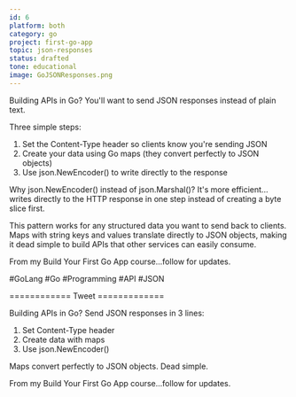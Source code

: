 ```yaml
---
id: 6
platform: both
category: go
project: first-go-app
topic: json-responses
status: drafted
tone: educational
image: GoJSONResponses.png
---
```


Building APIs in Go? You'll want to send JSON responses instead of plain text.

Three simple steps:
1. Set the Content-Type header so clients know you're sending JSON
2. Create your data using Go maps (they convert perfectly to JSON objects)
3. Use json.NewEncoder() to write directly to the response

Why json.NewEncoder() instead of json.Marshal()? It's more efficient... writes directly to the HTTP response in one step instead of creating a byte slice first.

This pattern works for any structured data you want to send back to clients. Maps with string keys and values translate directly to JSON objects, making it dead simple to build APIs that other services can easily consume.

From my Build Your First Go App course...follow for updates.

#GoLang #Go #Programming #API #JSON

============ Tweet =============

Building APIs in Go? Send JSON responses in 3 lines:

1. Set Content-Type header
2. Create data with maps  
3. Use json.NewEncoder()

Maps convert perfectly to JSON objects. Dead simple.

From my Build Your First Go App course...follow for updates.

